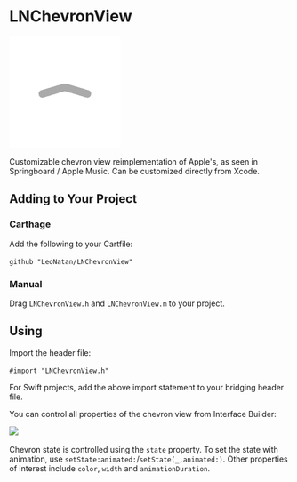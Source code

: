 # LNChevronView

<img src="Supplements/Screenshot.png" />

Customizable chevron view reimplementation of Apple's, as seen in Springboard / Apple Music. Can be customized directly from Xcode.

## Adding to Your Project

### Carthage

Add the following to your Cartfile:

```github "LeoNatan/LNChevronView"```

### Manual

Drag `LNChevronView.h` and `LNChevronView.m` to your project.

## Using

Import the header file:

```#import "LNChevronView.h"```

For Swift projects, add the above import statement to your bridging header file.

You can control all properties of the chevron view from Interface Builder:

<img src="Supplements/chevron.gif" />

Chevron state is controlled using the `state` property. To set the state with animation, use `setState:animated:`/`setState(_,animated:)`.
Other properties of interest include `color`, `width` and `animationDuration`. 
